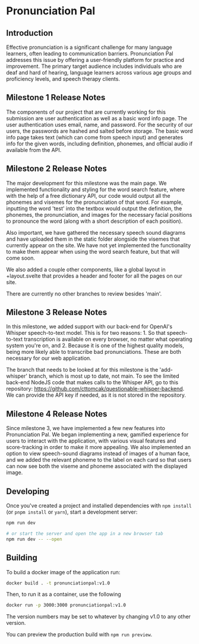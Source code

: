 # Pronunciation Pal
## Introduction
Effective pronunciation is a significant challenge for many language learners, often leading to communication barriers. Pronunciation Pal addresses this issue by offering a user-friendly platform for practice and improvement. The primary target audience includes individuals who are deaf and hard of hearing, language learners across various age groups and proficiency levels, and speech therapy clients.

## Milestone 1 Release Notes
The components of our project that are currently working for this submission are user authentication as well as a basic word info page. The user authentication uses email, name, and password. For the security of our users, the passwords are hashed and salted before storage. The basic word info page takes text (which can come from speech input) and generates info for the given words, including definition, phonemes, and official audio if available from the API.

## Milestone 2 Release Notes
The major development for this milestone was the main page. We implemented functionality and styling for the word search feature, where with the help of a free dictionary API, our code would output all the phonemes and visemes for the pronunciation of that word. For example, inputting the word 'test' into the textbox would output the definition, the phonemes, the pronunciation, and images for the necessary facial positions to pronounce the word (along with a short description of each position).

Also important, we have gathered the necessary speech sound diagrams and have uploaded them in the static folder alongside the visemes that currently appear on the site. We have not yet implemented the functionality to make them appear when using the word search feature, but that will come soon.

We also added a couple other components, like a global layout in +layout.svelte that provides a header and footer for all the pages on our site.

There are currently no other branches to review besides 'main'.

## Milestone 3 Release Notes
In this milestone, we added support with our back-end for OpenAI's Whisper speech-to-text model. This is for two reasons: 1. So that speech-to-text transcription is available on every browser, no matter what operating system you're on, and 2. Because it is one of the highest quality models, being more likely able to transcribe bad pronunciations. These are both necessary for our web application.

The branch that needs to be looked at for this milestone is the 'add-whisper' branch, which is most up to date, not main. To see the limited back-end NodeJS code that makes calls to the Whisper API, go to this repository: https://github.com/cttomcak/questionable-whisper-backend. We can provide the API key if needed, as it is not stored in the repository.

## Milestone 4 Release Notes
Since milestone 3, we have implemented a few new features into Pronunciation Pal. We began implementing a new, gamified experience for users to interact with the application, with various visual features and score-tracking in order to make it more appealing. We also implemented an option to view speech-sound diagrams instead of images of a human face, and we added the relevant phoneme to the label on each card so that users can now see both the viseme and phoneme associated with the displayed image. 

## Developing

Once you've created a project and installed dependencies with `npm install` (or `pnpm install` or `yarn`), start a development server:

```bash
npm run dev

# or start the server and open the app in a new browser tab
npm run dev -- --open
```

## Building

To build a docker image of the application run:

```bash
docker build . -t pronunciationpal:v1.0
```

Then, to run it as a container, use the following

```bash
docker run -p 3000:3000 pronunciationpal:v1.0
```

The version numbers may be set to whatever by changing v1.0 to any other version.

You can preview the production build with `npm run preview`.

